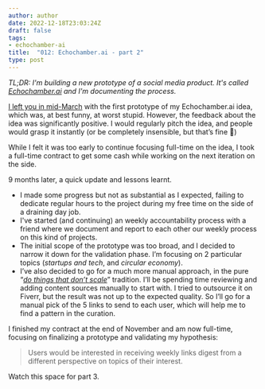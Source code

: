 ```yaml
---
author: author
date: 2022-12-18T23:03:24Z
draft: false
tags:
- echochamber-ai
title:  "012: Echochamber.ai - part 2"
type: post
---
```


_TL;DR: I'm building a new prototype of a social media product. It's called _[_Echochamber.ai_](https://echochamber.ai/)_ and I'm documenting the process._

[I left you in mid-March](http://localhost:1313/2022/04/15/011-echochamber.ai-part-1/) with the first prototype of my Echochamber.ai idea, which was, at best funny, at worst stupid. However, the feedback about the idea was significantly positive. I would regularly pitch the idea, and people would grasp it instantly (or be completely insensible, but that’s fine 🙂)

While I felt it was too early to continue focusing full-time on the idea, I took a full-time contract to get some cash while working on the next iteration on the side.

9 months later, a quick update and lessons learnt.

* I made some progress but not as substantial as I expected, failing to dedicate regular hours to the project during my free time on the side of a draining day job.
* I've started (and continuing) an weekly accountability process with a friend where we document and report to each other our weekly process on this kind of projects.
* The initial scope of the prototype was too broad, and I decided to narrow it down for the validation phase. I’m focusing on 2 particular topics (_startups and tech_, and _circular economy_).
* I’ve also decided to go for a much more manual approach, in the pure “[_do things that don’t scale_](http://paulgraham.com/ds.html)” tradition. 
I’ll be spending time reviewing and adding content sources manually to start with. I tried to outsource it on Fiverr, but the result was not up to the expected quality. So I’ll go for a manual pick of the 5 links to send to each user, which will help me to find a pattern in the curation.


I finished my contract at the end of November and am now full-time, focusing on finalizing a prototype and validating my hypothesis:
> Users would be interested in receiving weekly links digest from a different perspective on topics of their interest.

Watch this space for part 3.
